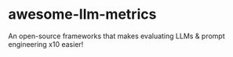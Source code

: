 # awesome-llm-metrics
An open-source frameworks that makes evaluating LLMs &amp; prompt engineering x10 easier!
